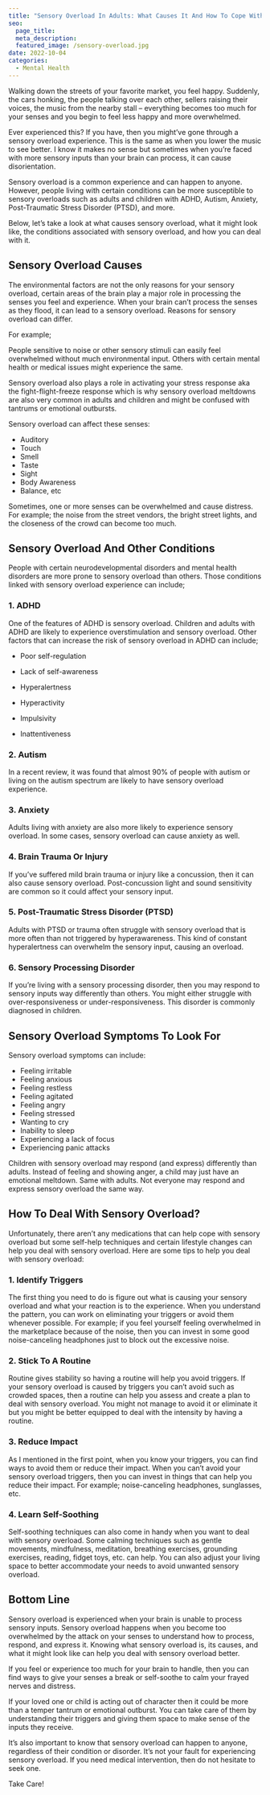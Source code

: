```yaml
---
title: "Sensory Overload In Adults: What Causes It And How To Cope With It"
seo:
  page_title:
  meta_description:
  featured_image: /sensory-overload.jpg
date: 2022-10-04
categories:
  - Mental Health
---
```


Walking down the streets of your favorite market, you feel happy. Suddenly, the cars honking, the people talking over each other, sellers raising their voices, the music from the nearby stall – everything becomes too much for your senses and you begin to feel less happy and more overwhelmed.

Ever experienced this? If you have, then you might’ve gone through a sensory overload experience. This is the same as when you lower the music to see better. I know it makes no sense but sometimes when you’re faced with more sensory inputs than your brain can process, it can cause disorientation.

Sensory overload is a common experience and can happen to anyone. However, people living with certain conditions can be more susceptible to sensory overloads such as adults and children with ADHD, Autism, Anxiety, Post-Traumatic Stress Disorder (PTSD), and more.

Below, let’s take a look at what causes sensory overload, what it might look like, the conditions associated with sensory overload, and how you can deal with it.

## Sensory Overload Causes

The environmental factors are not the only reasons for your sensory overload, certain areas of the brain play a major role in processing the senses you feel and experience. When your brain can’t process the senses as they flood, it can lead to a sensory overload. Reasons for sensory overload can differ.

For example;

People sensitive to noise or other sensory stimuli can easily feel overwhelmed without much environmental input. Others with certain mental health or medical issues might experience the same.

Sensory overload also plays a role in activating your stress response aka the fight-flight-freeze response which is why sensory overload meltdowns are also very common in adults and children and might be confused with tantrums or emotional outbursts.

Sensory overload can affect these senses:

- Auditory
- Touch
- Smell
- Taste
- Sight
- Body Awareness
- Balance, etc

Sometimes, one or more senses can be overwhelmed and cause distress. For example; the noise from the street vendors, the bright street lights, and the closeness of the crowd can become too much.

## Sensory Overload And Other Conditions

People with certain neurodevelopmental disorders and mental health disorders are more prone to sensory overload than others. Those conditions linked with sensory overload experience can include;

### 1. ADHD

One of the features of ADHD is sensory overload. Children and adults with ADHD are likely to experience overstimulation and sensory overload. Other factors that can increase the risk of sensory overload in ADHD can include;

- Poor self-regulation

- Lack of self-awareness

- Hyperalertness

- Hyperactivity

- Impulsivity

- Inattentiveness

### 2. Autism

In a recent review, it was found that almost 90% of people with autism or living on the autism spectrum are likely to have sensory overload experience.

### 3. Anxiety

Adults living with anxiety are also more likely to experience sensory overload. In some cases, sensory overload can cause anxiety as well.

### 4. Brain Trauma Or Injury

If you’ve suffered mild brain trauma or injury like a concussion, then it can also cause sensory overload. Post-concussion light and sound sensitivity are common so it could affect your sensory input.

### 5. Post-Traumatic Stress Disorder (PTSD)

Adults with PTSD or trauma often struggle with sensory overload that is more often than not triggered by hyperawareness. This kind of constant hyperalertness can overwhelm the sensory input, causing an overload.

### 6. Sensory Processing Disorder

If you’re living with a sensory processing disorder, then you may respond to sensory inputs way differently than others. You might either struggle with over-responsiveness or under-responsiveness. This disorder is commonly diagnosed in children.

## Sensory Overload Symptoms To Look For

Sensory overload symptoms can include:

- Feeling irritable
- Feeling anxious
- Feeling restless
- Feeling agitated
- Feeling angry
- Feeling stressed
- Wanting to cry
- Inability to sleep
- Experiencing a lack of focus
- Experiencing panic attacks

Children with sensory overload may respond (and express) differently than adults. Instead of feeling and showing anger, a child may just have an emotional meltdown. Same with adults. Not everyone may respond and express sensory overload the same way.

## How To Deal With Sensory Overload?

Unfortunately, there aren’t any medications that can help cope with sensory overload but some self-help techniques and certain lifestyle changes can help you deal with sensory overload. Here are some tips to help you deal with sensory overload:

### 1. Identify Triggers

The first thing you need to do is figure out what is causing your sensory overload and what your reaction is to the experience. When you understand the pattern, you can work on eliminating your triggers or avoid them whenever possible. For example; if you feel yourself feeling overwhelmed in the marketplace because of the noise, then you can invest in some good noise-canceling headphones just to block out the excessive noise.

### 2. Stick To A Routine

Routine gives stability so having a routine will help you avoid triggers. If your sensory overload is caused by triggers you can’t avoid such as crowded spaces, then a routine can help you assess and create a plan to deal with sensory overload. You might not manage to avoid it or eliminate it but you might be better equipped to deal with the intensity by having a routine.

### 3. Reduce Impact

As I mentioned in the first point, when you know your triggers, you can find ways to avoid them or reduce their impact. When you can’t avoid your sensory overload triggers, then you can invest in things that can help you reduce their impact. For example; noise-canceling headphones, sunglasses, etc.

### 4. Learn Self-Soothing

Self-soothing techniques can also come in handy when you want to deal with sensory overload. Some calming techniques such as gentle movements, mindfulness, meditation, breathing exercises, grounding exercises, reading, fidget toys, etc. can help. You can also adjust your living space to better accommodate your needs to avoid unwanted sensory overload.

## Bottom Line

Sensory overload is experienced when your brain is unable to process sensory inputs. Sensory overload happens when you become too overwhelmed by the attack on your senses to understand how to process, respond, and express it. Knowing what sensory overload is, its causes, and what it might look like can help you deal with sensory overload better.

If you feel or experience too much for your brain to handle, then you can find ways to give your senses a break or self-soothe to calm your frayed nerves and distress.

If your loved one or child is acting out of character then it could be more than a temper tantrum or emotional outburst. You can take care of them by understanding their triggers and giving them space to make sense of the inputs they receive.

It’s also important to know that sensory overload can happen to anyone, regardless of their condition or disorder. It’s not your fault for experiencing sensory overload. If you need medical intervention, then do not hesitate to seek one.

Take Care!
